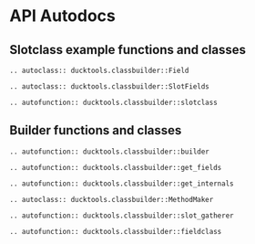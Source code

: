 # API Autodocs #

## Slotclass example functions and classes ##

```{eval-rst}
.. autoclass:: ducktools.classbuilder::Field
```

```{eval-rst}
.. autoclass:: ducktools.classbuilder::SlotFields
```

```{eval-rst}
.. autofunction:: ducktools.classbuilder::slotclass
```

## Builder functions and classes ##

```{eval-rst}
.. autofunction:: ducktools.classbuilder::builder
```

```{eval-rst}
.. autofunction:: ducktools.classbuilder::get_fields
```

```{eval-rst}
.. autofunction:: ducktools.classbuilder::get_internals
```

```{eval-rst}
.. autoclass:: ducktools.classbuilder::MethodMaker
```

```{eval-rst}
.. autofunction:: ducktools.classbuilder::slot_gatherer
```

```{eval-rst}
.. autofunction:: ducktools.classbuilder::fieldclass
```
